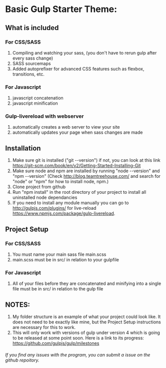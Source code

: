 # Basic Gulp Starter Theme:
## What is included
### For CSS/SASS
 1. Compiling and watching your sass, (you don't have to rerun gulp after every sass change)
 2. SASS sourcemaps
 3. Added autoprefixer for advanced CSS features such as flexbox, transitions, etc.

### For Javascript
1. javascript concatenation
2. javascript minification

### Gulp-livereload with webserver
1. automatically creates a web server to view your site
2. automatically updates your page when sass changes are made

## Installation
1. Make sure git is installed ("git --version") if not, you can look at this link https://git-scm.com/book/en/v2/Getting-Started-Installing-Git
2. Make sure node and npm are installed by running "node --version" and "npm --version"
(Check http://blog.teamtreehouse.com/ and search for "node" or "npm" for how to install node, npm.)
3. Clone project from github
4. Run "npm install" in the root directory of your project to install all uninstalled node dependancies
4. If you need to install any module manually you can go to http://gulpjs.com/plugins/ for live-reload https://www.npmjs.com/package/gulp-livereload.

## Project Setup
### For CSS/SASS
1. You must name your main sass file main.scss
2. main.scss must be in src/ in relation to your gulpfile

### For Javascript
1. All of your files before they are concatenated and minifying into a single file must be in src/ in relation to the gulp file

## NOTES:
1. My folder structure is an example of what your project could look like. It does not need  to be exactly like mine, but the Project Setup instructions are necessary for this to work.
2. This will only work with versions of gulp under version 4 which is going to be released at some point soon. Here is a link to its progress: https://github.com/gulpjs/gulp/milestones

###### If you find any issues with the program, you can submit a issue on the github repoitory.
